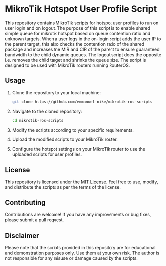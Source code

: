 # MikroTik Hotspot User Profile Script

This repository contains MikroTik scripts for hotspot user profiles to run on user login and on logout. The purpose of this script is to enable shared simple queue for mikrotik hotspot based on queue contention ratio and unknown targets. When a user logs in the on-login script adds the user IP to the parent target, this also checks the contention ratio of the shared package and increases tne MIR and CIR of the parent to ensure guaranteed bandwidth to the child dynamic queues. The logout script does the opposite i.e. removes the child target and shrinks the queue size. The script is designed to be used with MikroTik routers running RouterOS.

## Usage

1. Clone the repository to your local machine:

    ```bash
    git clone https://github.com/emmanuel-nike/mikrotik-ros-scripts
    ```

2. Navigate to the cloned repository:

    ```bash
    cd mikrotik-ros-scripts
    ```

3. Modify the scripts according to your specific requirements.

4. Upload the modified scripts to your MikroTik router.

5. Configure the hotspot settings on your MikroTik router to use the uploaded scripts for user profiles.

## License

This repository is licensed under the [MIT License](LICENSE). Feel free to use, modify, and distribute the scripts as per the terms of the license.

## Contributing

Contributions are welcome! If you have any improvements or bug fixes, please submit a pull request.

## Disclaimer

Please note that the scripts provided in this repository are for educational and demonstration purposes only. Use them at your own risk. The author is not responsible for any misuse or damage caused by the scripts.

